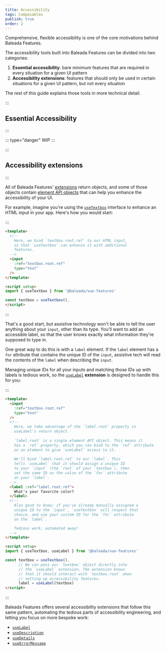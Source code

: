 ```yaml
---
title: Accessibility
tags: Composables
publish: true
order: 2
---
```


Comprehensive, flexible accessibility is one of the core motivations behind Baleada Features.

The accessibility tools built into Baleada Features can be divided into two categories:
1. **Essential accessibility**: bare minimum features that are required in every situation for a given UI pattern
2. **Accessibility extensions**: features that should only be used in certain situations for a given UI pattern, but not every situation

The rest of this guide explains those tools in more technical detail.


:::
## Essential Accessibility
:::

::: type="danger"
WIP
:::


:::
## Accessibility extensions
:::

All of Baleada Features' [extensions](/docs/features#using-extensions) return objects, and some of those objects contain [element API objects](/docs/features/shared/element-api) that can help you enhance the accessibility of your UI.

For example, imagine you're using the [`useTextbox`](/docs/features/interfaces/textbox) interface to enhance an HTML input in your app. Here's how you would start:

:::
```html
<template>
  <!--
    Here, we bind `textbox.root.ref` to our HTML input,
    so that `useTextbox` can enhance it with additional
    features.
  -->
  <input
    :ref="textbox.root.ref"
    type="text"
  />
</template>

<script setup>
import { useTextbox } from '@baleada/vue-features'

const textbox = useTextbox(),
</script>
```
:::

That's a good start, but assistive technology won't be able to tell the user anything about your `input`, other than its type. You'll want to add an accessible label, so that the user knows exactly what information they're supposed to type in.

One great way to do this is with a `label` element. If the `label` element has a `for` attribute that contains the unique ID of the `input`, assistive tech will read the contents of the `label` when describing the `input`.

Managing unique IDs for all your inputs and matching those IDs up with labels is tedious work, so the [`useLabel`](/docs/features/extensions/label) **extension** is designed to handle this for you:

:::
```html
<template>
  <input
    :ref="textbox.root.ref"
    type="text"
  />
  <!--
    Here, we take advantage of the `label.root` property in
    useLabel's return object.
    
    `label.root` is a single element API object. This means it
    has a `ref` property, which you can bind to the `ref` attribute
    on an element to give `useLabel` access to it.
    
    We'll bind `label.root.ref` to our `label`. This
    tells `useLabel` that it should assign a unique ID
    to your `input` (the `root` of your `textbox`), then
    set the same ID as the value of the `for` attribute
    on your `label`.
  -->
  <label :ref="label.root.ref">
    What's your favorite color?
  </label>
  <!-- 
    Also good to know: if you've already manually assigned a 
    unique ID to the `input`, `useTextbox` will respect that
    choice, and use your custom ID for the `for` attribute
    on the `label`.

    Tedious work, automated away!
  -->
</template>

<script setup>
import { useTextbox, useLabel } from '@baleada/vue-features'

const textbox = useTextbox(),
      // We can pass our `textbox` object directly into
      // the `useLabel` extension. The extension knows
      // that it should interact with `textbox.root` when
      // setting up accessibility features.
      label = useLabel(textbox)
</script>
```
:::

Baleada Features offers several accessibility extensions that follow this same pattern, automating the tedious parts of accessibility engineering, and letting you focus on more bespoke work:
- [`useLabel`](/docs/features/extensions/label)
- [`useDescription`](/docs/features/extensions/description)
- [`useDetails`](/docs/features/extensions/details)
- [`useErrorMessage`](/docs/features/extensions/error-message)
